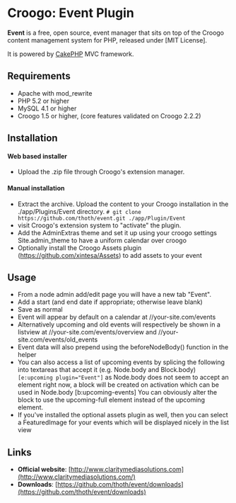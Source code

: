 # Croogo: Event Plugin

**Event** is a free, open source, event manager that sits on top of the Croogo content management system for PHP, released under [MIT License].

It is powered by [CakePHP](http://cakephp.org) MVC framework.

## Requirements
  * Apache with mod_rewrite
  * PHP 5.2 or higher
  * MySQL 4.1 or higher
  * Croogo 1.5 or higher, (core features validated on Croogo 2.2.2)

## Installation

#### Web based installer

  * Upload the .zip file through Croogo's extension manager.

#### Manual installation

  * Extract the archive. Upload the content to your Croogo installation in the ./app/Plugins/Event directory.
  `# git clone https://github.com/thoth/event.git ./app/Plugin/Event`
  * visit Croogo's extension system to "activate" the plugin.
  * Add the AdminExtras theme and set it up using your croogo settings Site.admin_theme to have a uniform calendar over croogo
  * Optionally install the Croogo Assets plugin (https://github.com/xintesa/Assets) to add assets to your event

## Usage

  * From a node admin add/edit page you will have a new tab "Event".
  * Add a start (and end date if appropriate; otherwise leave blank)
  * Save as normal
  * Event will appear by default on a calendar at //your-site.com/events
  * Alternatively upcoming and old events will respectively be shown in a listview at //your-site.com/events/overview and //your-site.com/events/old_events
  * Event data will also prepend using the beforeNodeBody() function in the helper
  * You can also access a list of upcoming events by splicing the following into textareas that accept it (e.g. Node.body and Block.body)
  `[e:upcoming plugin="Event"]` as Node.body does not seem to accept an element right now, a block will be created on activation which can be used in Node.body [b:upcoming-events]
   You can obviously alter the block to use the upcoming-full element instead of the upcoming element.
  * If you've installed the optional assets plugin as well, then you can select a FeaturedImage for your events which will be displayed nicely in the list view

## Links

  * **Official website**: [http://www.claritymediasolutions.com](http://www.claritymediasolutions.com/)
  * **Downloads**: [https://github.com/thoth/event/downloads](https://github.com/thoth/event/downloads)
  
